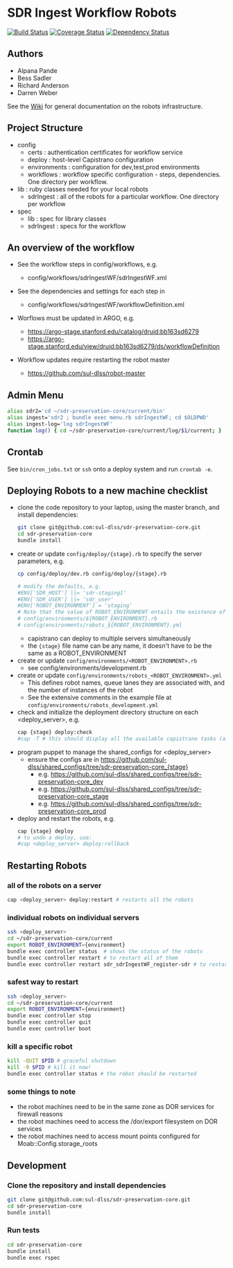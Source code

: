 # SDR Ingest Workflow Robots

[![Build Status](https://travis-ci.org/sul-dlss/sdr-preservation-core.png?branch=master)](https://travis-ci.org/sul-dlss/sdr-preservation-core) [![Coverage Status](https://coveralls.io/repos/sul-dlss/sdr-preservation-core/badge.png?branch=master)](https://coveralls.io/r/sul-dlss/sdr-preservation-core) [![Dependency Status](https://gemnasium.com/sul-dlss/sdr-preservation-core.svg)](https://gemnasium.com/sul-dlss/sdr-preservation-core) 

## Authors
* Alpana Pande
* Bess Sadler
* Richard Anderson
* Darren Weber

See the [Wiki](https://github.com/sul-dlss/robot-master/wiki) for general documentation on the robots infrastructure.


## Project Structure

- config
  - certs : authentication certificates for workflow service
  - deploy : host-level Capistrano configuration
  - environments : configuration for dev,test,prod environments
  - workflows : workflow specific configuration - steps, dependencies. One directory per workflow.
- lib : ruby classes needed for your local robots
  - sdrIngest : all of the robots for a particular workflow. One directory per workflow
- spec
  - lib : spec for library classes
  - sdrIngest : specs for the workflow


## An overview of the workflow

* See the workflow steps in config/workflows, e.g.
  - config/workflows/sdrIngestWF/sdrIngestWF.xml

* See the dependencies and settings for each step in
  - config/workflows/sdrIngestWF/workflowDefinition.xml

* Worflows must be updated in ARGO, e.g.
  - https://argo-stage.stanford.edu/catalog/druid:bb163sd6279
  - https://argo-stage.stanford.edu/view/druid:bb163sd6279/ds/workflowDefinition

* Workflow updates require restarting the robot master
  - https://github.com/sul-dlss/robot-master


## Admin Menu

```bash
alias sdr2='cd ~/sdr-preservation-core/current/bin'
alias ingest='sdr2 ; bundle exec menu.rb sdrIngestWF; cd $OLDPWD'
alias ingest-log='log sdrIngestWF'
function log() { cd ~/sdr-preservation-core/current/log/$1/current; }
```


## Crontab

See `bin/cron_jobs.txt` or `ssh` onto a deploy system and run `crontab -e`.


## Deploying Robots to a new machine checklist

* clone the code repository to your laptop, using the master branch, and install dependencies:
    ```bash
    git clone git@github.com:sul-dlss/sdr-preservation-core.git
    cd sdr-preservation-core
    bundle install
    ```
* create or update `config/deploy/{stage}.rb` to specify the server parameters, e.g.
    ```bash
    cp config/deploy/dev.rb config/deploy/{stage}.rb
    ```
    ```ruby
    # modify the defaults, e.g.
    #ENV['SDR_HOST'] ||= 'sdr-staging1'
    #ENV['SDR_USER'] ||= 'sdr_user'
    #ENV['ROBOT_ENVIRONMENT'] = 'staging'
    # Note that the value of ROBOT_ENVIRONMENT entails the existence of two config files:
    # config/environments/${ROBOT_ENVIRONMENT}.rb
    # config/environments/robots_${ROBOT_ENVIRONMENT}.yml
    ```
  * capistrano can deploy to multiple servers simultaneously
  * the `{stage}` file name can be any name, it doesn't have to be the same as a ROBOT_ENVIRONMENT
* create or update `config/environments/<ROBOT_ENVIRONMENT>.rb`
  * see config/environments/development.rb
* create or update `config/environments/robots_<ROBOT_ENVIRONMENT>.yml`
  * This defines robot names, queue lanes they are associated with, and the number of instances of the robot
  * See the extensive comments in the example file at `config/environments/robots_development.yml`
* check and initialize the deployment directory structure on each <deploy_server>, e.g.
    ```bash
    cap {stage} deploy:check
    #cap -T # this should display all the available capistrano tasks (and subtasks)
    ```
* program puppet to manage the shared_configs for <deploy_server>
  * ensure the configs are in https://github.com/sul-dlss/shared_configs/tree/sdr-preservation-core_{stage}
    * e.g. https://github.com/sul-dlss/shared_configs/tree/sdr-preservation-core_dev
    * e.g. https://github.com/sul-dlss/shared_configs/tree/sdr-preservation-core_stage
    * e.g. https://github.com/sul-dlss/shared_configs/tree/sdr-preservation-core_prod
* deploy and restart the robots, e.g.
    ```bash
    cap {stage} deploy
    # to undo a deploy, use:
    #cap <deploy_server> deploy:rollback
    ```


## Restarting Robots

### all of the robots on a server
```bash
cap <deploy_server> deploy:restart # restarts all the robots
```

### individual robots on individual servers
```bash
ssh <deploy_server>
cd ~/sdr-preservation-core/current
export ROBOT_ENVIRONMENT={environment}
bundle exec controller status  # shows the status of the robots
bundle exec controller restart # to restart all of them
bundle exec controller restart sdr_sdrIngestWF_register-sdr # to restart just this robot
```

### safest way to restart
```bash
ssh <deploy_server>
cd ~/sdr-preservation-core/current
export ROBOT_ENVIRONMENT={environment}
bundle exec controller stop
bundle exec controller quit
bundle exec controller boot
```

### kill a specific robot
```bash
kill -QUIT $PID # graceful shutdown
kill -9 $PID # kill it now!
bundle exec controller status # the robot should be restarted
```

### some things to note
* the robot machines need to be in the same zone as DOR services for firewall reasons
* the robot machines need to access the /dor/export filesystem on DOR services
* the robot machines need to access mount points configured for Moab::Config.storage_roots


## Development

### Clone the repository and install dependencies

```bash
git clone git@github.com:sul-dlss/sdr-preservation-core.git
cd sdr-preservation-core
bundle install
```
    
### Run tests

```bash
cd sdr-preservation-core
bundle install
bundle exec rspec
```


